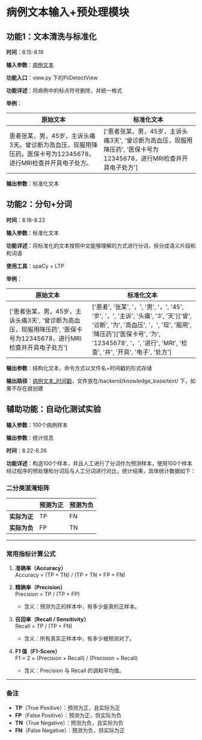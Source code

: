 # 病例文本输入+预处理模块

## 功能1：文本清洗与标准化

**时间**：8.15-8.18

**输入参数**：[病例文本](./Sample.md)

**功能入口**：view.py 下的PiiDetectView

**功能详述**：将病例中的标点符号删除，并统一格式

**举例**：

| 原始文本   | 标准化文本 |
|--------|-----------|
| 患者张某，男，45岁，主诉头痛3天。曾诊断为高血压，现服用降压药。医保卡号为12345678，进行MRI检查并开具电子处方。 | \['患者张某，男，45岁，主诉头痛3天', '曾诊断为高血压，现服用降压药', '医保卡号为12345678，进行MRI检查并开具电子处方'\]     |

**输出参数**：标准化文本


## 功能2：分句+分词

**时间**：8.18-8.22

**输入参数**：标准化文本

**功能详述**：将标准化的文本按照中文能够理解的方式进行分词，拆分成语义片段和和词语

**使用工具**：spaCy + LTP

**举例**：

| 原始文本   | 标准化文本 |
|--------|-----------|
|\['患者张某，男，45岁，主诉头痛3天', '曾诊断为高血压，现服用降压药', '医保卡号为12345678，进行MRI检查并开具电子处方'\]  | \['患者', '张某', '，', '男', '，', '45', '岁', '，', '主诉', '头痛', '3', '天'\]\['曾', '诊断', '为', '高血压', '，', '现', '服用', '降压药'\]\['医保卡号', '为', '12345678', '，', '进行', 'MRI', '检查', '并', '开具', '电子', '处方'\] |

**输出参数**：结构化文本，命令方式以文件名+时间戳的形式存储

**输出路径**：[病例文本_时间戳](./../../backend/knowledge_base/text/)，文件放在/backend/knowledge_base/text/ 下，如果不存在就创建



## 辅助功能：自动化测试实验

**输入参数**：100个病例样本

**输出参数**：统计信息

**时间**：8.22-8.26

**功能详述**：构造100个样本，并且人工进行了分词作为预测样本，使用100个样本经过程序的预处理和分词后与人工分词进行对比，统计结果，具体统计数据如下：



### 二分类混淆矩阵

|              | 预测为正 | 预测为负 |
|--------------|----------|----------|
| **实际为正** | TP       | FN       |
| **实际为负** | FP       | TN       |

---

### 常用指标计算公式

1. **准确率（Accuracy）**  
   Accuracy = (TP + TN) / (TP + TN + FP + FN)

2. **精确率（Precision）**  
  Precision = TP / (TP + FP)  
   - 含义：预测为正的样本中，有多少是真的正样本。

3. **召回率（Recall / Sensitivity）**  
  Recall = TP / (TP + FN)  
   - 含义：所有真实正样本中，有多少被预测对了。

4. **F1 值（F1-Score）**  
   F1 = 2 × (Precision × Recall) / (Precision + Recall)  
   - 含义：Precision 与 Recall 的调和平均值。





---


### 备注
- **TP**（True Positive）：预测为正，且实际为正  
- **FP**（False Positive）：预测为正，但实际为负  
- **TN**（True Negative）：预测为负，且实际为负  
- **FN**（False Negative）：预测为负，但实际为正













